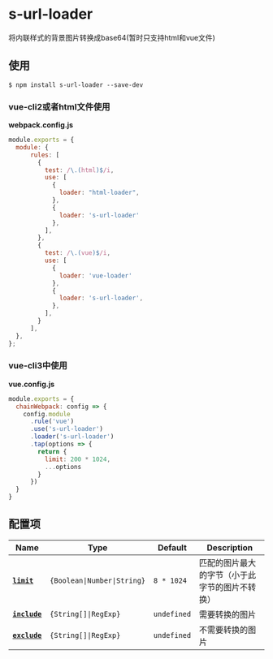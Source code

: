 

# s-url-loader

将内联样式的背景图片转换成base64(暂时只支持html和vue文件)

## 使用

```console
$ npm install s-url-loader --save-dev
```

### vue-cli2或者html文件使用
**webpack.config.js**

```js
module.exports = {
  module: {
      rules: [
        {
          test: /\.(html)$/i,
          use: [
            {
              loader: "html-loader",
            },
            {
              loader: 's-url-loader'
            },
          ],
        },
        {
          test: /\.(vue)$/i,
          use: [
            {
              loader: 'vue-loader'
            },
            {
              loader: 's-url-loader',
            },
          ],
        }
      ],
  },
};
```

### vue-cli3中使用
**vue.config.js**
```javascript
module.exports = {
  chainWebpack: config => {
    config.module
      .rule('vue')
      .use('s-url-loader')
      .loader('s-url-loader')
      .tap(options => {
        return {
          limit: 200 * 1024,
          ...options
        }
      })
  }
}
```

## 配置项

|             Name              |            Type             |        Default     | Description                                 |
| ---------------------------   | -------------------------   |--------------------| ------------------------------------------- |
|     **[`limit`](#limit)**     | `{Boolean\|Number\|String}` |        `8 * 1024`  | 匹配的图片最大的字节（小于此字节的图片不转换）    |
|  **[`include`](#include)**    |     `{String[]\|RegExp}`    |      `undefined`   | 需要转换的图片                                |
|  **[`exclude`](#exclude)**    |     `{String[]\|RegExp}`    |       `undefined`  | 不需要转换的图片                              |
